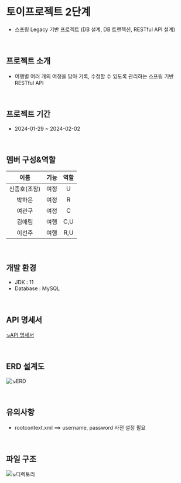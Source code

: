 # 토이프로젝트 2단계 
- 스프링 Legacy 기반 프로젝트 (DB 설계, DB 트랜젝션, RESTful API 설계)

<br>

## 프로젝트 소개
- 여행별 여러 개의 여정을 담아 기록, 수정할 수 있도록 관리하는 스프링 기반 RESTful API 

<br>

## 프로젝트 기간
- 2024-01-29 ~ 2024-02-02

<br>

## 멤버 구성&역할
이름|기능|역할
:---:|:---:|:---:
신종호(조장)|여정|U
박하은|여정|R
여관구|여정|C
김애림|여행|C,U
이선주|여행|R,U

<br>

## 개발 환경
- JDK : 11
- Database : MySQL

<br>

## API 명세서
[↘︎API 명세서](https://documenter.getpostman.com/view/32623056/2s9YyvAf7C)

<br>

## ERD 설계도
![↘︎ERD](https://velog.velcdn.com/images/yeokg1130/post/f0a80da5-d859-4739-b60f-a5ef91f99737/image.png)

<br>

## 유의사항
- rootcontext.xml ==> username, password 사전 설정 필요

<br>

## 파일 구조
![↘︎디렉토리](<img width="702" alt="iShot_2024-02-04_02 55 17" src="https://github.com/imeline/FastCampusKDT-ToyProject2/assets/128706341/483fd199-fb81-4a4d-98e1-e1b89276a0eb">)
